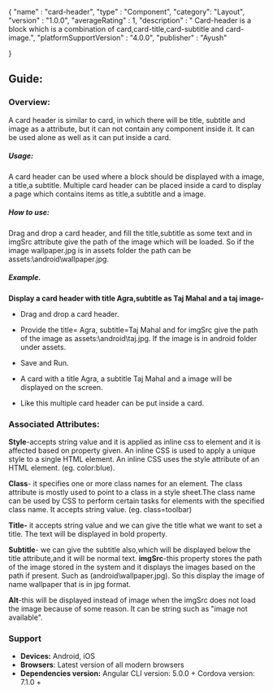 {
  "name" : "card-header",
  "type" : "Component",
  "category": "Layout",
  "version" : "1.0.0",
  "averageRating" : 1,
  "description" : " Card-header is a block which is a combination of card,card-title,card-subtitle and card-image.",
  "platformSupportVersion" : "4.0.0",
  "publisher" : "Ayush"

}


## Guide:
### Overview:
A card header is similar to card, in which there will be title, subtitle and image as a attribute, but it can not contain any component inside it. It can be used alone as well as it can put inside a card.

##### Usage:
A card header can be used where a block should be displayed with a image, a title,a subtitle.
Multiple card header can be placed inside a card to display a page which contains items as title,a subtitle and a image. 
                                                                                                                              
##### How to use:
Drag and drop a card header, and fill the title,subtitle as some text and in imgSrc attribute give the path of the image which will be loaded. So if the image wallpaper.jpg is in assets folder the path can be assets:\android\wallpaper.jpg.


##### Example.                                      
**Display a card header with title Agra,subtitle as Taj Mahal and a taj image-**

- Drag and drop a card header.

- Provide the title= Agra, subtitle=Taj Mahal  and for imgSrc give the path of the image as assets:\android\taj.jpg. If the image is in android folder under assets.  
- Save and Run.

- A card with a title Agra, a subtitle Taj Mahal and a image will be displayed on the screen.

- Like this multiple card header can be put inside a card.  
 

### Associated Attributes:
**Style**-accepts string value and it is applied as inline css to element and it is affected based on property given. An inline CSS is used to apply a unique style to a single HTML element. An inline CSS uses the style attribute of an HTML element.
(eg. color:blue).

**Class**- it specifies one or more class names for an element. The class attribute is mostly used to point to a class in a style sheet.The class name can be used by CSS to perform certain tasks for elements with the specified class name. It accepts string value. (eg. class=toolbar)

**Title-** it accepts string value and we can give the title what we want to set a title. The text will be displayed in bold property. 

**Subtitle**- we can give the subtitle also,which will be displayed below the title attribute,and it will be normal text.
**imgSrc**-this property stores the path of the image stored in the system and it displays the images based on the path if present. Such as (android\wallpaper.jpg). So this display the image of name wallpaper that is in jpg format.

**Alt**-this will be displayed instead of image when the imgSrc does not load the image because of some reason. It can be string such as "image not available".



### Support 
- **Devices:** Android, iOS
- **Browsers**:  Latest version of all modern browsers
- **Dependencies version:** 
 Angular CLI version: 5.0.0 + 
 Cordova version: 7.1.0 +


